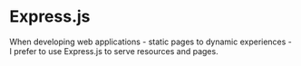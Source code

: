 # Express.js
When developing web applications - static pages to dynamic experiences - I prefer to use Express.js to serve resources and pages.